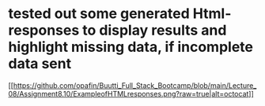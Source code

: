 # tested out some generated Html-responses to display results and highlight missing data, if incomplete data sent

[[https://github.com/opafin/Buutti_Full_Stack_Bootcamp/blob/main/Lecture_08/Assignment8.10/ExampleofHTMLresponses.png?raw=true|alt=octocat]]

